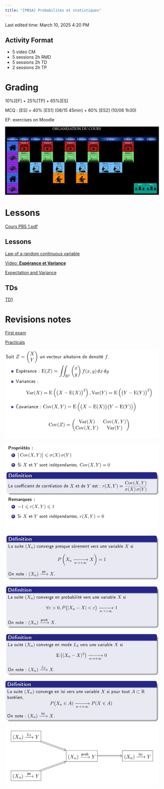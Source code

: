 ```yaml
---
title: "[PBSA] Probabilites et statistiques"
---
```

Last edited time: March 10, 2025 4:20 PM

## Activity Format

- 5 video CM
- 5 sessions 2h RMD
- 5 sessions 2h TD
- 2 sessions 2h TP

# Grading

10%[EF] + 25%[TP] + 65%[ES]    

MCQ : [ES] = 40% [ES1] (08/15 45min) + 60% [ES2] (10/06 1h30)

EF: exercises on Moodle

![Untitled](%5BPBSA%5D%20Probabilites%20et%20statistiques/Untitled.png)

# Lessons

[Cours PBS 1.pdf](%5BPBSA%5D%20Probabilites%20et%20statistiques/Cours_PBS_1.pdf)

## Lessons

[Law of a random continuous variable](%5BPBSA%5D%20Probabilites%20et%20statistiques/Law%20of%20a%20random%20continuous%20variable.md)

[Video: **Espérance et Variance**](%5BPBSA%5D%20Probabilites%20et%20statistiques/Video%20Espe%CC%81rance%20et%20Variance.md)

[Expectation and Variance](%5BPBSA%5D%20Probabilites%20et%20statistiques/Expectation%20and%20Variance.md)

## TDs

[TD1](%5BPBSA%5D%20Probabilites%20et%20statistiques/TD1.md)

# Revisions notes

[First exam](%5BPBSA%5D%20Probabilites%20et%20statistiques/First%20exam.md)

[Practicals](%5BPBSA%5D%20Probabilites%20et%20statistiques/Practicals.md)

![Untitled](%5BPBSA%5D%20Probabilites%20et%20statistiques/Untitled%201.png)

![Untitled](%5BPBSA%5D%20Probabilites%20et%20statistiques/Untitled%202.png)

![Untitled](%5BPBSA%5D%20Probabilites%20et%20statistiques/Untitled%203.png)

![Untitled](%5BPBSA%5D%20Probabilites%20et%20statistiques/Untitled%204.png)

![Untitled](%5BPBSA%5D%20Probabilites%20et%20statistiques/Untitled%205.png)

![Untitled](%5BPBSA%5D%20Probabilites%20et%20statistiques/Untitled%206.png)

![Untitled](%5BPBSA%5D%20Probabilites%20et%20statistiques/Untitled%207.png)
